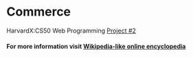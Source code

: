 # Commerce
HarvardX:CS50 Web Programming [Project #2](https://corecudr.herokuapp.com/)

#### For more information visit [Wikipedia-like online encyclopedia](https://cs50.harvard.edu/web/2020/projects/2/commerce/)
